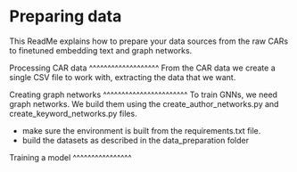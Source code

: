 Preparing data
==============

This ReadMe explains how to prepare your data sources from the raw CARs to finetuned embedding text and graph networks. 

Processing CAR data
^^^^^^^^^^^^^^^^^^^
From the CAR data we create a single CSV file to work with, extracting the data that we want.



Creating graph networks
^^^^^^^^^^^^^^^^^^^^^^^
To train GNNs, we need graph networks. We build them using the create_author_networks.py and create_keyword_networks.py files.

* make sure the environment is built from the requirements.txt file.
* build the datasets as described in the data_preparation folder


Training a model
^^^^^^^^^^^^^^^^

